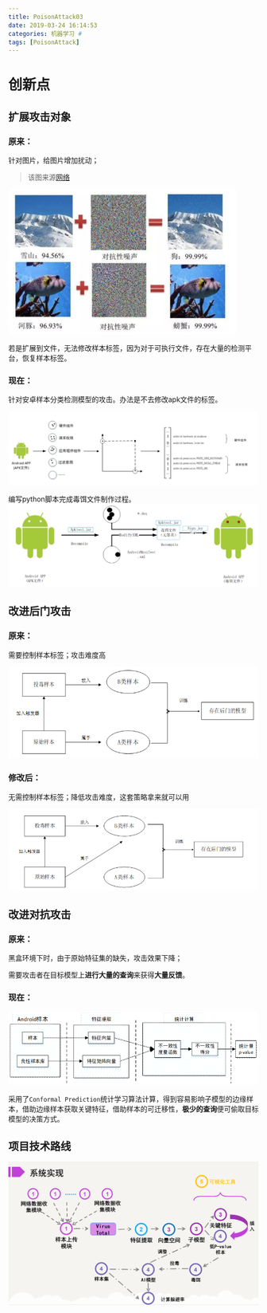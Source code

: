 ```yaml
---
title: PoisonAttack03
date: 2019-03-24 16:14:53
categories: 机器学习 #
tags: [PoisonAttack]
---
```




# 创新点

## 扩展攻击对象

### 原来：

针对图片，给图片增加扰动；

> 该图来源[网络](https://baijiahao.baidu.com/s?id=1646884927969073605)

<img src="PoisonAttack03/image-20220311164125110.png" alt="image-20220311164125110" style="zoom:50%;" />

若是扩展到文件，无法修改样本标签，因为对于可执行文件，存在大量的检测平台，恢复样本标签。



### 现在：

针对安卓样本分类检测模型的攻击。办法是不去修改apk文件的标签。

![image-20220311163815562](PoisonAttack03/image-20220311163815562.png)

编写python脚本完成毒饵文件制作过程。![image-20220311163848193](PoisonAttack03/image-20220311163848193.png)

## 改进后门攻击

### 原来：

需要控制样本标签；攻击难度高

![image-20220311160926060](PoisonAttack03/image-20220311160926060.png)

### 修改后：

无需控制样本标签；降低攻击难度，这套策略拿来就可以用

![image-20220311161750735](PoisonAttack03/image-20220311161750735.png)

## 改进对抗攻击

### 原来：

黑盒环境下时，由于原始特征集的缺失，攻击效果下降；

需要攻击者在目标模型上**进行大量的查询**来获得**大量反馈**。



### 现在：

![img](PoisonAttack03/clip_image002-1646987063446.gif)

采用了`Conformal Prediction`统计学习算法计算，得到容易影响子模型的边缘样本，借助边缘样本获取关键特征，借助样本的可迁移性，**极少的查询**便可偷取目标模型的决策方式。

## 项目技术路线



![image-20220311163419377](PoisonAttack03/image-20220311163419377.png)